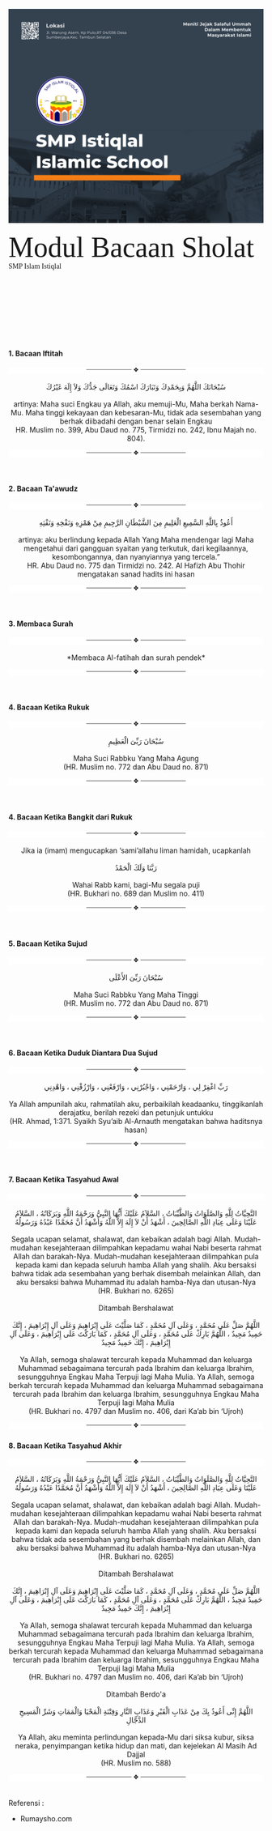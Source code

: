 ![alt text](https://github.com/ichsanazmi/ichsanazmi.github.io/raw/master/cover.png "Logo Title Text 1")
<br><br><span style="font-family:Metropolis Heavy; font-size:4em;line-height:1;">Modul Bacaan Sholat</span> <br>
<span style="font-family:Metropolis; font-size:14px;line-height:1;">SMP Islam Istiqlal</span>
<br><br><br><br><br><br><br><br><br>

#### 1. Bacaan Iftitah

![alt text](https://github.com/ichsanazmi/ichsanazmi.github.io/raw/master/separator.png "Logo Title Text 1")
<center>
سُبْحَانَكَ اللَّهُمَّ وَبِحَمْدِكَ وَتَبَارَكَ اسْمُكَ وَتَعَالَى جَدُّكَ وَلاَ إِلَهَ غَيْرُكَ
<br><br>
artinya: Maha suci Engkau ya Allah, aku memuji-Mu, Maha berkah Nama-Mu. Maha tinggi kekayaan dan kebesaran-Mu, tidak ada sesembahan yang berhak diibadahi dengan benar selain Engkau
<br>
HR. Muslim no. 399, Abu Daud no. 775, Tirmidzi no. 242, Ibnu Majah no. 804).
</center>

![alt text](https://github.com/ichsanazmi/ichsanazmi.github.io/raw/master/separator.png "Logo Title Text 1")

<br>


#### 2. Bacaan Ta'awudz

![alt text](https://github.com/ichsanazmi/ichsanazmi.github.io/raw/master/separator.png "Logo Title Text 1")
<center>
أَعُوذُ بِاللَّهِ السَّمِيعِ الْعَلِيمِ مِنَ الشَّيْطَانِ الرَّجِيمِ مِنْ هَمْزِهِ وَنَفْخِهِ وَنَفْثِهِ
<br><br>
artinya: aku berlindung kepada Allah Yang Maha mendengar lagi Maha mengetahui dari gangguan syaitan yang terkutuk, dari kegilaannya, kesombongannya, dan nyanyiannya yang tercela.”
<br>
HR. Abu Daud no. 775 dan Tirmidzi no. 242. Al Hafizh Abu Thohir mengatakan sanad hadits ini hasan
</center>

![alt text](https://github.com/ichsanazmi/ichsanazmi.github.io/raw/master/separator.png "Logo Title Text 1")

<br>

#### 3. Membaca Surah

![alt text](https://github.com/ichsanazmi/ichsanazmi.github.io/raw/master/separator.png "Logo Title Text 1")
<center>
*Membaca Al-fatihah dan surah pendek*
</center>

![alt text](https://github.com/ichsanazmi/ichsanazmi.github.io/raw/master/separator.png "Logo Title Text 1")

<br>

#### 4. Bacaan Ketika Rukuk

![alt text](https://github.com/ichsanazmi/ichsanazmi.github.io/raw/master/separator.png "Logo Title Text 1")
<center>
سُبْحَانَ رَبِّىَ الْعَظِيمِ 
<br><br>
Maha Suci Rabbku Yang Maha Agung
<br>
(HR. Muslim no. 772 dan Abu Daud no. 871)
</center>

![alt text](https://github.com/ichsanazmi/ichsanazmi.github.io/raw/master/separator.png "Logo Title Text 1")

<br>

#### 4. Bacaan Ketika Bangkit dari Rukuk

![alt text](https://github.com/ichsanazmi/ichsanazmi.github.io/raw/master/separator.png "Logo Title Text 1")
<center>
Jika ia (imam) mengucapkan ‘sami’allahu liman hamidah, ucapkanlah
<br><br>
رَبَّنَا وَلَكَ الْحَمْدُ
<br><br>
Wahai Rabb kami, bagi-Mu segala puji
<br>
(HR. Bukhari no. 689 dan Muslim no. 411)
</center>

![alt text](https://github.com/ichsanazmi/ichsanazmi.github.io/raw/master/separator.png "Logo Title Text 1")

<br>

#### 5. Bacaan Ketika Sujud

![alt text](https://github.com/ichsanazmi/ichsanazmi.github.io/raw/master/separator.png "Logo Title Text 1")
<center>
سُبْحَانَ رَبِّىَ الأَعْلَى
<br><br>
Maha Suci Rabbku Yang Maha Tinggi
<br>
(HR. Muslim no. 772 dan Abu Daud no. 871)
</center>

![alt text](https://github.com/ichsanazmi/ichsanazmi.github.io/raw/master/separator.png "Logo Title Text 1")

<br>

#### 6. Bacaan Ketika Duduk Diantara Dua Sujud

![alt text](https://github.com/ichsanazmi/ichsanazmi.github.io/raw/master/separator.png "Logo Title Text 1")
<center>
رَبِّ اغْفِرْ لِي ، وَارْحَمْنِي ، وَاجْبُرْنِي ، وَارْفَعْنِي ، وَارْزُقْنِي ، وَاهْدِنِي
<br><br>
Ya Allah ampunilah aku, rahmatilah aku, perbaikilah keadaanku, tinggikanlah derajatku, berilah rezeki dan petunjuk untukku
<br>
(HR. Ahmad, 1:371. Syaikh Syu’aib Al-Arnauth mengatakan bahwa haditsnya hasan)
</center>

![alt text](https://github.com/ichsanazmi/ichsanazmi.github.io/raw/master/separator.png "Logo Title Text 1")

<br>

#### 7. Bacaan Ketika Tasyahud Awal

![alt text](https://github.com/ichsanazmi/ichsanazmi.github.io/raw/master/separator.png "Logo Title Text 1")
<center>
التَّحِيَّاتُ لِلَّهِ وَالصَّلَوَاتُ وَالطَّيِّبَاتُ ، السَّلاَمُ عَلَيْكَ أَيُّهَا النَّبِىُّ وَرَحْمَةُ اللَّهِ وَبَرَكَاتُهُ ، السَّلاَمُ عَلَيْنَا وَعَلَى عِبَادِ اللَّهِ الصَّالِحِينَ ، أَشْهَدُ أَنْ لاَ إِلَهَ إِلاَّ اللَّهُ وَأَشْهَدُ أَنَّ مُحَمَّدًا عَبْدُهُ وَرَسُولُهُ
<br><br>
Segala ucapan selamat, shalawat, dan kebaikan adalah bagi Allah. Mudah-mudahan kesejahteraan dilimpahkan kepadamu wahai Nabi beserta rahmat Allah dan barakah-Nya. Mudah-mudahan kesejahteraan dilimpahkan pula kepada kami dan kepada seluruh hamba Allah yang shalih. Aku bersaksi bahwa tidak ada sesembahan yang berhak disembah melainkan Allah, dan aku bersaksi bahwa Muhammad itu adalah hamba-Nya dan utusan-Nya
<br>
(HR. Bukhari no. 6265)
<br><br>
Ditambah Bershalawat
<br><br>
اللَّهُمَّ صَلِّ عَلَى مُحَمَّدٍ ، وَعَلَى آلِ مُحَمَّدٍ ، كَمَا صَلَّيْتَ عَلَى إِبْرَاهِيمَ وَعَلَى آلِ إِبْرَاهِيمَ ، إِنَّكَ حَمِيدٌ مَجِيدٌ ، اللَّهُمَّ بَارِكْ عَلَى مُحَمَّدٍ ، وَعَلَى آلِ مُحَمَّدٍ ، كَمَا بَارَكْتَ عَلَى إِبْرَاهِيمَ ، وَعَلَى آلِ إِبْرَاهِيمَ ، إِنَّكَ حَمِيدٌ مَجِيدٌ
<br><br>
Ya Allah, semoga shalawat tercurah kepada Muhammad dan keluarga Muhammad sebagaimana tercurah pada Ibrahim dan keluarga Ibrahim, sesungguhnya Engkau Maha Terpuji lagi Maha Mulia. Ya Allah, semoga berkah tercurah kepada Muhammad dan keluarga Muhammad sebagaimana tercurah pada Ibrahim dan keluarga Ibrahim, sesungguhnya Engkau Maha Terpuji lagi Maha Mulia
<br>
(HR. Bukhari no. 4797 dan Muslim no. 406, dari Ka’ab bin ‘Ujroh)
</center>

![alt text](https://github.com/ichsanazmi/ichsanazmi.github.io/raw/master/separator.png "Logo Title Text 1")
<br>

#### 8. Bacaan Ketika Tasyahud Akhir

![alt text](https://github.com/ichsanazmi/ichsanazmi.github.io/raw/master/separator.png "Logo Title Text 1")
<center>
التَّحِيَّاتُ لِلَّهِ وَالصَّلَوَاتُ وَالطَّيِّبَاتُ ، السَّلاَمُ عَلَيْكَ أَيُّهَا النَّبِىُّ وَرَحْمَةُ اللَّهِ وَبَرَكَاتُهُ ، السَّلاَمُ عَلَيْنَا وَعَلَى عِبَادِ اللَّهِ الصَّالِحِينَ ، أَشْهَدُ أَنْ لاَ إِلَهَ إِلاَّ اللَّهُ وَأَشْهَدُ أَنَّ مُحَمَّدًا عَبْدُهُ وَرَسُولُهُ
<br><br>
Segala ucapan selamat, shalawat, dan kebaikan adalah bagi Allah. Mudah-mudahan kesejahteraan dilimpahkan kepadamu wahai Nabi beserta rahmat Allah dan barakah-Nya. Mudah-mudahan kesejahteraan dilimpahkan pula kepada kami dan kepada seluruh hamba Allah yang shalih. Aku bersaksi bahwa tidak ada sesembahan yang berhak disembah melainkan Allah, dan aku bersaksi bahwa Muhammad itu adalah hamba-Nya dan utusan-Nya
<br>
(HR. Bukhari no. 6265)
<br><br>
Ditambah Bershalawat
<br><br>
اللَّهُمَّ صَلِّ عَلَى مُحَمَّدٍ ، وَعَلَى آلِ مُحَمَّدٍ ، كَمَا صَلَّيْتَ عَلَى إِبْرَاهِيمَ وَعَلَى آلِ إِبْرَاهِيمَ ، إِنَّكَ حَمِيدٌ مَجِيدٌ ، اللَّهُمَّ بَارِكْ عَلَى مُحَمَّدٍ ، وَعَلَى آلِ مُحَمَّدٍ ، كَمَا بَارَكْتَ عَلَى إِبْرَاهِيمَ ، وَعَلَى آلِ إِبْرَاهِيمَ ، إِنَّكَ حَمِيدٌ مَجِيدٌ
<br><br>
Ya Allah, semoga shalawat tercurah kepada Muhammad dan keluarga Muhammad sebagaimana tercurah pada Ibrahim dan keluarga Ibrahim, sesungguhnya Engkau Maha Terpuji lagi Maha Mulia. Ya Allah, semoga berkah tercurah kepada Muhammad dan keluarga Muhammad sebagaimana tercurah pada Ibrahim dan keluarga Ibrahim, sesungguhnya Engkau Maha Terpuji lagi Maha Mulia
<br>
(HR. Bukhari no. 4797 dan Muslim no. 406, dari Ka’ab bin ‘Ujroh)
<br><br>
Ditambah Berdo'a
<br><br>
اللَّهُمَّ إِنِّى أَعُوذُ بِكَ مِنْ عَذَابِ الْقَبْرِ وَعَذَابِ النَّارِ وَفِتْنَةِ الْمَحْيَا وَالْمَمَاتِ وَشَرِّ الْمَسِيحِ الدَّجَّالِ
<br><br>
Ya Allah, aku meminta perlindungan kepada-Mu dari siksa kubur, siksa neraka, penyimpangan ketika hidup dan mati, dan kejelekan Al Masih Ad Dajjal
<br>
(HR. Muslim no. 588)
</center>

![alt text](https://github.com/ichsanazmi/ichsanazmi.github.io/raw/master/separator.png "Logo Title Text 1")
<br><br>

Referensi :
- Rumaysho.com

